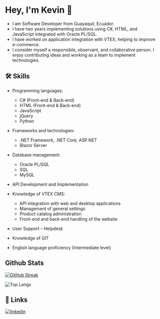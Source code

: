 
# Hey, I'm Kevin 👋

* I am Software Developer from Guayaquil, Ecuador.
* I have two years implementing solutions using C#, HTML, and JavaScript integrated with Oracle PL/SQL.
* I have worked on application integration with VTEX, helping to improve e-commerce.
* I consider myself a responsible, observant, and collaborative person. I enjoy contributing ideas and working as a team to implement technologies.

## 🛠 Skills
* Programming languages:

  * C# (Front-end & Back-end)
  * HTML (Front-end & Back-end)
  * JavaScript
  * jQuery
  * Python

* Frameworks and technologies:
  * .NET Framework, .NET Core, ASP.NET
  * Blazor Server

* Database management:
  * Oracle PL/SQL
  * SQL
  * MySQL

* API Development and Implementation

* Knowledge of VTEX CMS:
  * API integration with web and desktop applications
  * Management of general settings
  * Product catalog administration
  * Front-end and back-end handling of the website

* User Support – Helpdesk

* Knowledge of GIT

* English language proficiency (Intermediate level)

## Github Stats
[![GitHub Streak](https://github-readme-streak-stats.herokuapp.com?user=KevinSolis)](https://git.io/streak-stats)

![Top Langs](https://github-readme-stats.vercel.app/api/top-langs/?username=KevinSolis&layout=compact)

## 🔗 Links
[![linkedin](https://img.shields.io/badge/linkedin-0A66C2?style=for-the-badge&logo=linkedin&logoColor=white)](https://www.linkedin.com/in/kevin-andr%C3%A9s-sol%C3%ADs-silva-542550225/)
